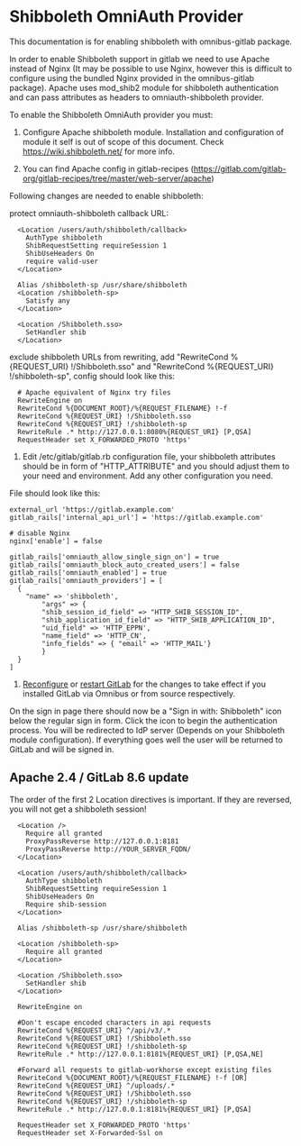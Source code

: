 # Shibboleth OmniAuth Provider

This documentation is for enabling shibboleth with omnibus-gitlab package.

In order to enable Shibboleth support in gitlab we need to use Apache instead of Nginx (It may be possible to use Nginx, however this is difficult to configure using the bundled Nginx provided in the omnibus-gitlab package). Apache uses mod_shib2 module for shibboleth authentication and can pass attributes as headers to omniauth-shibboleth provider.


To enable the Shibboleth OmniAuth provider you must:

1. Configure Apache shibboleth module. Installation and configuration of module it self is out of scope of this document.
Check https://wiki.shibboleth.net/ for more info.

1. You can find Apache config in gitlab-recipes (https://gitlab.com/gitlab-org/gitlab-recipes/tree/master/web-server/apache)

Following changes are needed to enable shibboleth:

protect omniauth-shibboleth callback URL:
```
  <Location /users/auth/shibboleth/callback>
    AuthType shibboleth
    ShibRequestSetting requireSession 1
    ShibUseHeaders On
    require valid-user
  </Location>

  Alias /shibboleth-sp /usr/share/shibboleth
  <Location /shibboleth-sp>
    Satisfy any
  </Location>

  <Location /Shibboleth.sso>
    SetHandler shib
  </Location>
```
exclude shibboleth URLs from rewriting, add "RewriteCond %{REQUEST_URI} !/Shibboleth.sso" and "RewriteCond %{REQUEST_URI} !/shibboleth-sp", config should look like this:
```
  # Apache equivalent of Nginx try files
  RewriteEngine on
  RewriteCond %{DOCUMENT_ROOT}/%{REQUEST_FILENAME} !-f
  RewriteCond %{REQUEST_URI} !/Shibboleth.sso
  RewriteCond %{REQUEST_URI} !/shibboleth-sp
  RewriteRule .* http://127.0.0.1:8080%{REQUEST_URI} [P,QSA]
  RequestHeader set X_FORWARDED_PROTO 'https'
```

1.  Edit /etc/gitlab/gitlab.rb configuration file, your shibboleth attributes should be in form of "HTTP_ATTRIBUTE" and you should adjust them to your need and environment. Add any other configuration you need.

File should look like this:
```
external_url 'https://gitlab.example.com'
gitlab_rails['internal_api_url'] = 'https://gitlab.example.com'

# disable Nginx
nginx['enable'] = false

gitlab_rails['omniauth_allow_single_sign_on'] = true
gitlab_rails['omniauth_block_auto_created_users'] = false
gitlab_rails['omniauth_enabled'] = true
gitlab_rails['omniauth_providers'] = [
  {
    "name" => 'shibboleth',
        "args" => {
        "shib_session_id_field" => "HTTP_SHIB_SESSION_ID",
        "shib_application_id_field" => "HTTP_SHIB_APPLICATION_ID",
        "uid_field" => 'HTTP_EPPN',
        "name_field" => 'HTTP_CN',
        "info_fields" => { "email" => 'HTTP_MAIL'}
        }
  }
]

```

1. [Reconfigure][] or [restart GitLab][] for the changes to take effect if you
   installed GitLab via Omnibus or from source respectively.

On the sign in page there should now be a "Sign in with: Shibboleth" icon below the regular sign in form. Click the icon to begin the authentication process. You will be redirected to IdP server (Depends on your Shibboleth module configuration). If everything goes well the user will be returned to GitLab and will be signed in.

## Apache 2.4 / GitLab 8.6 update
The order of the first 2 Location directives is important. If they are reversed,
you will not get a shibboleth session!

```
  <Location />
    Require all granted
    ProxyPassReverse http://127.0.0.1:8181
    ProxyPassReverse http://YOUR_SERVER_FQDN/
  </Location>

  <Location /users/auth/shibboleth/callback>
    AuthType shibboleth
    ShibRequestSetting requireSession 1
    ShibUseHeaders On
    Require shib-session
  </Location>

  Alias /shibboleth-sp /usr/share/shibboleth

  <Location /shibboleth-sp>
    Require all granted
  </Location>

  <Location /Shibboleth.sso>
    SetHandler shib
  </Location>

  RewriteEngine on

  #Don't escape encoded characters in api requests
  RewriteCond %{REQUEST_URI} ^/api/v3/.*
  RewriteCond %{REQUEST_URI} !/Shibboleth.sso
  RewriteCond %{REQUEST_URI} !/shibboleth-sp
  RewriteRule .* http://127.0.0.1:8181%{REQUEST_URI} [P,QSA,NE]

  #Forward all requests to gitlab-workhorse except existing files
  RewriteCond %{DOCUMENT_ROOT}/%{REQUEST_FILENAME} !-f [OR]
  RewriteCond %{REQUEST_URI} ^/uploads/.*
  RewriteCond %{REQUEST_URI} !/Shibboleth.sso
  RewriteCond %{REQUEST_URI} !/shibboleth-sp
  RewriteRule .* http://127.0.0.1:8181%{REQUEST_URI} [P,QSA]

  RequestHeader set X_FORWARDED_PROTO 'https'
  RequestHeader set X-Forwarded-Ssl on
```

[reconfigure]: ../administration/restart_gitlab.md#omnibus-gitlab-reconfigure
[restart GitLab]: ../administration/restart_gitlab.md#installations-from-source
